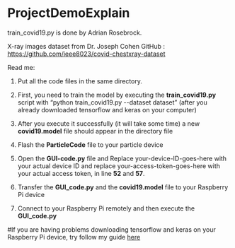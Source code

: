 # ProjectDemoExplain
train_covid19.py is done by Adrian Rosebrock.

X-ray images dataset from Dr. Joseph Cohen GitHub : https://github.com/ieee8023/covid-chestxray-dataset

Read me:

1. Put all the code files in the same directory.

1. First, you need to train the model by executing the **train_covid19.py** script with “python train_covid19.py --dataset dataset”
(after you already downloaded tensorflow and keras on your computer)
    
1. After you execute it successfully (it will take some time) a new **covid19.model** file should appear in the directory file

1. Flash the **ParticleCode** file to your particle device

1. Open the **GUI-code.py** file and Replace your-device-ID-goes-here with your actual device ID and replace your-access-token-goes-here with your actual access token, in line **52** and **57**.

1. Transfer the **GUI_code.py** and the **covid19.model** file to your Raspberry Pi device

1. Connect to your Raspberry Pi remotely and then execute the **GUI_code.py**

#If you are having problems downloading tensorflow and keras on your Raspberry Pi device, try follow my guide [here](https://www.hackster.io/moe-hdaib/detecting-covid-19-from-x-ray-images-d4fd38)


